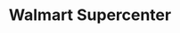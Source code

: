 ---
title: "Walmart Supercenter"
url: /truth-or-consequences/walmart-supercenter/
shop: Supermarkt
---